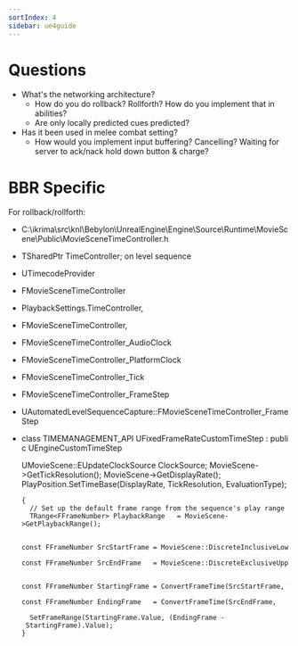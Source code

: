 ```yaml
---
sortIndex: 4
sidebar: ue4guide
---
```


# Questions

- What's the networking architecture?
  - How do you do rollback? Rollforth? How do you implement that in abilities?
  - Are only locally predicted cues predicted?
- Has it been used in melee combat setting?
  - How would you implement input buffering? Cancelling? Waiting for server to ack/nack hold down button & charge?

# BBR Specific

For rollback/rollforth:

- C:\\ikrima\\src\\knl\\Bebylon\\UnrealEngine\\Engine\\Source\\Runtime\\MovieScene\\Public\\MovieSceneTimeController.h

- TSharedPtr<FMovieSceneTimeController> TimeController; on level sequence

- UTimecodeProvider

- FMovieSceneTimeController

- PlaybackSettings.TimeController,

- FMovieSceneTimeController,

- FMovieSceneTimeController_AudioClock

- FMovieSceneTimeController_PlatformClock

- FMovieSceneTimeController_Tick

- FMovieSceneTimeController_FrameStep

- UAutomatedLevelSequenceCapture::FMovieSceneTimeController_FrameStep

- class TIMEMANAGEMENT_API UFixedFrameRateCustomTimeStep : public UEngineCustomTimeStep

  UMovieScene::EUpdateClockSource ClockSource;
  MovieScene->GetTickResolution();
  MovieScene->GetDisplayRate();
  PlayPosition.SetTimeBase(DisplayRate, TickResolution, EvaluationType);

      {
        // Set up the default frame range from the sequence's play range
        TRange<FFrameNumber> PlaybackRange   = MovieScene->GetPlaybackRange();

        const FFrameNumber SrcStartFrame = MovieScene::DiscreteInclusiveLower(PlaybackRange);
        const FFrameNumber SrcEndFrame   = MovieScene::DiscreteExclusiveUpper(PlaybackRange);

        const FFrameNumber StartingFrame = ConvertFrameTime(SrcStartFrame, TickResolution, DisplayRate).FloorToFrame();
        const FFrameNumber EndingFrame   = ConvertFrameTime(SrcEndFrame,   TickResolution, DisplayRate).FloorToFrame();

        SetFrameRange(StartingFrame.Value, (EndingFrame - StartingFrame).Value);
      }
